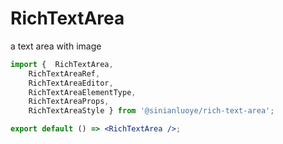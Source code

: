# RichTextArea

a text area with image

```jsx
import {  RichTextArea,
    RichTextAreaRef,
    RichTextAreaEditor,
    RichTextAreaElementType,
    RichTextAreaProps,
    RichTextAreaStyle } from '@sinianluoye/rich-text-area';

export default () => <RichTextArea />;
```
